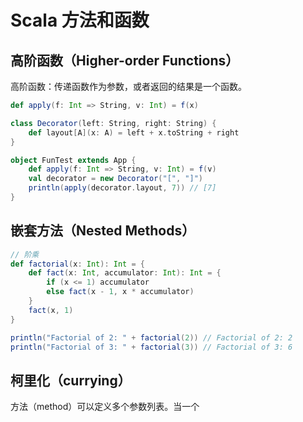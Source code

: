 # Scala 方法和函数

## 高阶函数（Higher-order Functions）

高阶函数：传递函数作为参数，或者返回的结果是一个函数。

```scala
def apply(f: Int => String, v: Int) = f(x)
```

```scala
class Decorator(left: String, right: String) {
    def layout[A](x: A) = left + x.toString + right
}

object FunTest extends App {
    def apply(f: Int => String, v: Int) = f(v)
    val decorator = new Decorator("[", "]")
    println(apply(decorator.layout, 7)) // [7]
}
```

## 嵌套方法（Nested Methods）

```scala
// 阶乘
def factorial(x: Int): Int = {
    def fact(x: Int, accumulator: Int): Int = {
        if (x <= 1) accumulator
        else fact(x - 1, x * accumulator)
    }
    fact(x, 1)
}

println("Factorial of 2: " + factorial(2)) // Factorial of 2: 2
println("Factorial of 3: " + factorial(3)) // Factorial of 3: 6
```

## 柯里化（currying）

方法（method）可以定义多个参数列表。当一个
